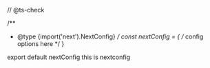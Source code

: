 // @ts-check
 
/**
 * @type {import('next').NextConfig}
 */
const nextConfig = {
    /* config options here */
  }
   
  export default nextConfig
  this is nextconfig